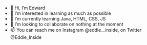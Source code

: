 - 👋 Hi, I’m Edward
- 👀 I’m interested in learning as much as possible
- 🌱 I’m currently learning Java, HTML, CSS, JS
- 💞️ I’m looking to collaborate on nothing at the moment
- 📫 You can reach me on Instagram @eddie__inside, on Twitter @Eddie_Inside

<!---
Ayomidefln/Ayomidefln is a ✨ special ✨ repository because its `README.md` (this file) appears on your GitHub profile.
You can click the Preview link to take a look at your changes.
--->
